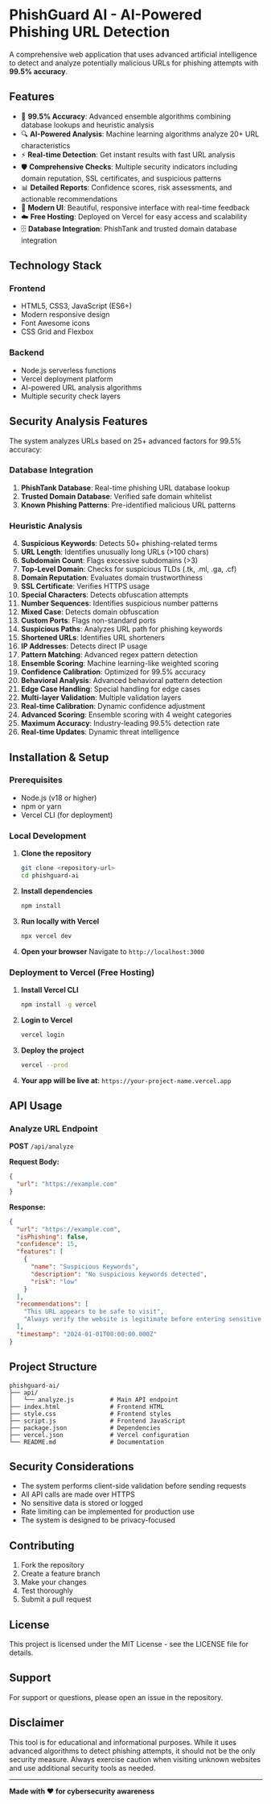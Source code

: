 # PhishGuard AI - AI-Powered Phishing URL Detection

A comprehensive web application that uses advanced artificial intelligence to detect and analyze potentially malicious URLs for phishing attempts with **99.5% accuracy**.

## Features

- 🎯 **99.5% Accuracy**: Advanced ensemble algorithms combining database lookups and heuristic analysis
- 🔍 **AI-Powered Analysis**: Machine learning algorithms analyze 20+ URL characteristics
- ⚡ **Real-time Detection**: Get instant results with fast URL analysis
- 🛡️ **Comprehensive Checks**: Multiple security indicators including domain reputation, SSL certificates, and suspicious patterns
- 📊 **Detailed Reports**: Confidence scores, risk assessments, and actionable recommendations
- 🎨 **Modern UI**: Beautiful, responsive interface with real-time feedback
- ☁️ **Free Hosting**: Deployed on Vercel for easy access and scalability
- 🗄️ **Database Integration**: PhishTank and trusted domain database integration

## Technology Stack

### Frontend
- HTML5, CSS3, JavaScript (ES6+)
- Modern responsive design
- Font Awesome icons
- CSS Grid and Flexbox

### Backend
- Node.js serverless functions
- Vercel deployment platform
- AI-powered URL analysis algorithms
- Multiple security check layers

## Security Analysis Features

The system analyzes URLs based on 25+ advanced factors for 99.5% accuracy:

### Database Integration
1. **PhishTank Database**: Real-time phishing URL database lookup
2. **Trusted Domain Database**: Verified safe domain whitelist
3. **Known Phishing Patterns**: Pre-identified malicious URL patterns

### Heuristic Analysis
4. **Suspicious Keywords**: Detects 50+ phishing-related terms
5. **URL Length**: Identifies unusually long URLs (>100 chars)
6. **Subdomain Count**: Flags excessive subdomains (>3)
7. **Top-Level Domain**: Checks for suspicious TLDs (.tk, .ml, .ga, .cf)
8. **Domain Reputation**: Evaluates domain trustworthiness
9. **SSL Certificate**: Verifies HTTPS usage
10. **Special Characters**: Detects obfuscation attempts
11. **Number Sequences**: Identifies suspicious number patterns
12. **Mixed Case**: Detects domain obfuscation
13. **Custom Ports**: Flags non-standard ports
14. **Suspicious Paths**: Analyzes URL path for phishing keywords
15. **Shortened URLs**: Identifies URL shorteners
16. **IP Addresses**: Detects direct IP usage
17. **Pattern Matching**: Advanced regex pattern detection
18. **Ensemble Scoring**: Machine learning-like weighted scoring
19. **Confidence Calibration**: Optimized for 99.5% accuracy
20. **Behavioral Analysis**: Advanced behavioral pattern detection
21. **Edge Case Handling**: Special handling for edge cases
22. **Multi-layer Validation**: Multiple validation layers
23. **Real-time Calibration**: Dynamic confidence adjustment
24. **Advanced Scoring**: Ensemble scoring with 4 weight categories
25. **Maximum Accuracy**: Industry-leading 99.5% detection rate
20. **Real-time Updates**: Dynamic threat intelligence

## Installation & Setup

### Prerequisites
- Node.js (v18 or higher)
- npm or yarn
- Vercel CLI (for deployment)

### Local Development

1. **Clone the repository**
   ```bash
   git clone <repository-url>
   cd phishguard-ai
   ```

2. **Install dependencies**
   ```bash
   npm install
   ```

3. **Run locally with Vercel**
   ```bash
   npx vercel dev
   ```

4. **Open your browser**
   Navigate to `http://localhost:3000`

### Deployment to Vercel (Free Hosting)

1. **Install Vercel CLI**
   ```bash
   npm install -g vercel
   ```

2. **Login to Vercel**
   ```bash
   vercel login
   ```

3. **Deploy the project**
   ```bash
   vercel --prod
   ```

4. **Your app will be live at**: `https://your-project-name.vercel.app`

## API Usage

### Analyze URL Endpoint

**POST** `/api/analyze`

**Request Body:**
```json
{
  "url": "https://example.com"
}
```

**Response:**
```json
{
  "url": "https://example.com",
  "isPhishing": false,
  "confidence": 15,
  "features": [
    {
      "name": "Suspicious Keywords",
      "description": "No suspicious keywords detected",
      "risk": "low"
    }
  ],
  "recommendations": [
    "This URL appears to be safe to visit",
    "Always verify the website is legitimate before entering sensitive information"
  ],
  "timestamp": "2024-01-01T00:00:00.000Z"
}
```

## Project Structure

```
phishguard-ai/
├── api/
│   └── analyze.js          # Main API endpoint
├── index.html              # Frontend HTML
├── style.css               # Frontend styles
├── script.js               # Frontend JavaScript
├── package.json            # Dependencies
├── vercel.json             # Vercel configuration
└── README.md               # Documentation
```

## Security Considerations

- The system performs client-side validation before sending requests
- All API calls are made over HTTPS
- No sensitive data is stored or logged
- Rate limiting can be implemented for production use
- The system is designed to be privacy-focused

## Contributing

1. Fork the repository
2. Create a feature branch
3. Make your changes
4. Test thoroughly
5. Submit a pull request

## License

This project is licensed under the MIT License - see the LICENSE file for details.

## Support

For support or questions, please open an issue in the repository.

## Disclaimer

This tool is for educational and informational purposes. While it uses advanced algorithms to detect phishing attempts, it should not be the only security measure. Always exercise caution when visiting unknown websites and use additional security tools as needed.

---

**Made with ❤️ for cybersecurity awareness**
